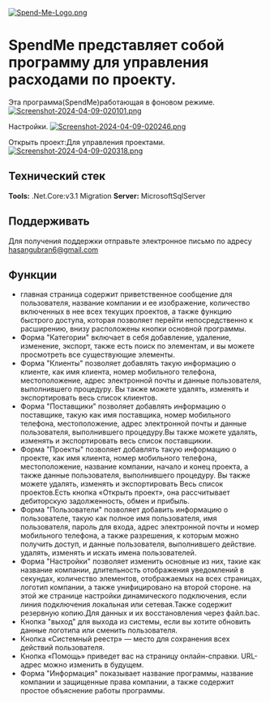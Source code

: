 
[![Spend-Me-Logo.png](https://i.postimg.cc/tgj7nYxV/Spend-Me-Logo.png)](https://postimg.cc/87ZTqkw1)


# SpendMe представляет собой программу для управления расходами по проекту.

Эта программа(SpendMe)работающая в фоновом режиме.
[![Screenshot-2024-04-09-020101.png](https://i.postimg.cc/LXByFyc0/Screenshot-2024-04-09-020101.png)](https://postimg.cc/mzk3QS2Q)

Настройки.
[![Screenshot-2024-04-09-020246.png](https://i.postimg.cc/2yrKqpdD/Screenshot-2024-04-09-020246.png)](https://postimg.cc/MM3D4FrP)

Открыть проект:Для управления проектами.
[![Screenshot-2024-04-09-020318.png](https://i.postimg.cc/L5kF7BDH/Screenshot-2024-04-09-020318.png)](https://postimg.cc/hQGYQmNw)
## Технический стек

**Tools:** .Net.Core:v3.1 Migration
**Server:** MicrosoftSqlServer


## Поддерживать

Для получения поддержки отправьте электронное письмо по адресу hasangubran6@gmail.com


## Функции

- главная страница содержит приветственное сообщение для пользователя, название компании и ее изображение,
количество включенных в нее всех текущих проектов, а также функцию быстрого доступа, которая позволяет перейти непосредственно к расширению,
внизу расположены кнопки основной программы.
- Форма "Категории" включает в себя добавление, удаление, изменение, экспорт, также есть поиск по элементам, и вы можете просмотреть все существующие элементы.
- Форма "Клиенты" позволяет добавлять такую ​​информацию о клиенте, как имя клиента, номер мобильного телефона, местоположение, адрес электронной почты и данные пользователя,
выполнившего процедуру. Вы также можете удалять, изменять и экспортировать весь список клиентов.
- Форма "Поставщики" позволяет добавлять информацию о поставщике, такую ​​как имя поставщика, номер мобильного телефона, местоположение, адрес электронной почты и данные пользователя, выполнившего процедуру.Вы также можете удалять, изменять и экспортировать весь список поставщикии.
- Форма "Проекты" позволяет добавлять такую ​​информацию о проекте, как имя клиента, номер мобильного телефона, местоположение, название компании, начало и конец проекта, а также данные пользователя, выполнившего процедуру. Вы также можете удалять, изменять и экспортировать Весь список проектов.Есть кнопка «Открыть проект», она рассчитывает дебиторскую задолженность, обмен и прибыль.
- Форма "Пользователи" позволяет добавить информацию о пользователе, такую ​​как полное имя пользователя, имя пользователя, пароль для входа, адрес электронной почты и номер мобильного телефона, а также разрешения, к которым можно получить доступ, и данные пользователя, выполнившего действие. удалять, изменять и искать имена пользователей.
- Форма "Настройки" позволяет изменить основные из них, такие как название компании, длительность отображения уведомлений в секундах, количество элементов, отображаемых на всех страницах, логотип компании, а также унифицировано на второй стороне. на этой же странице настройки динамического подключения, если линия подключения локальная или сетевая.Также содержит резервную копию.Для данных и их восстановления через файл.bac.
- Кнопка "выход" для выхода из системы, если вы хотите обновить данные логотипа или сменить пользователя.
- Кнопка «Системный реестр» — место для сохранения всех действий пользователя.
- Кнопка «Помощь» приведет вас на страницу онлайн-справки. URL-адрес можно изменить в будущем.
- Форма "Информация" показывает название программы, название компании и защищенные права компании, а также содержит простое объяснение работы программы.
